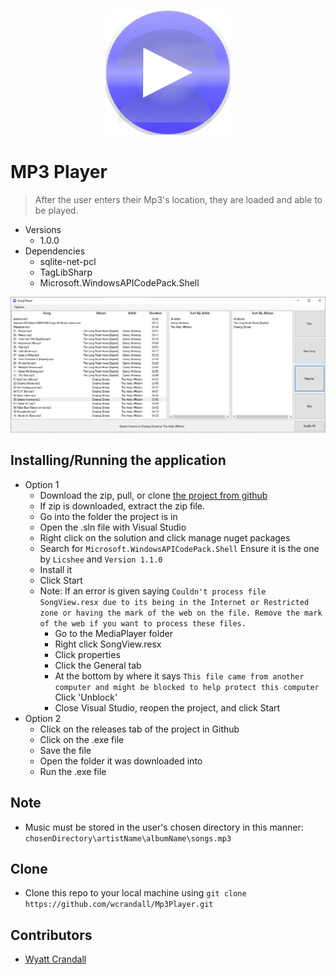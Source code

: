 <p align="center">
   <img width="200px" height="200px" title="Mp3PlayerLogo" alt="Mp3PlayerLogo" src="MediaPlayer\Images\Mp3PlayerIcon.png">
</p>   


# MP3 Player 

> After the user enters their Mp3's location, they are loaded and able to be played. 

* Versions 
    * 1.0.0
* Dependencies 
    * sqlite-net-pcl
    * TagLibSharp 
    * Microsoft.WindowsAPICodePack.Shell
    
<img title="Mp3PlayerHomescreen" alt="Mp3PlayerHomescreen" src="MediaPlayer\Images\Mp3PlayerHomescreen.PNG">

## Installing/Running the application  
* Option 1 
    * Download the zip, pull, or clone <a href="https://github.com/wcrandall/Mp3-Player">the project from github</a>
    * If zip is downloaded, extract the zip file. 
    * Go into the folder the project is in 
    * Open the .sln file with Visual Studio 
    * Right click on the solution and click manage nuget packages 
    * Search for `Microsoft.WindowsAPICodePack.Shell` Ensure it is the one by `Licshee` and `Version 1.1.0`
    * Install it
    * Click Start
    * Note: If an error is given saying `Couldn't process file SongView.resx due to its being in the Internet or Restricted zone or having the mark of the web on the file. Remove the mark of the web if you want to process these files.`
      * Go to the MediaPlayer folder
      * Right click SongView.resx
      * Click properties
      * Click the General tab
      * At the bottom by where it says `This file came from another computer and might be blocked to help protect this computer` Click 'Unblock' 
      * Close Visual Studio, reopen the project, and click Start
* Option 2 
    * Click on the releases tab of the project in Github
    * Click on the .exe file
    * Save the file 
    * Open the folder it was downloaded into
    * Run the .exe file 

## Note
* Music must be stored in the user's chosen directory in this manner: `chosenDirectory\artistName\albumName\songs.mp3`


## Clone
* Clone this repo to your local machine using `git clone https://github.com/wcrandall/Mp3Player.git`

## Contributors 
* <a href="https://github.com/wcrandall"> Wyatt Crandall </a> 


